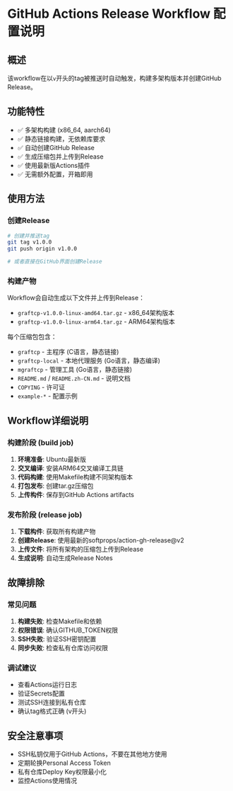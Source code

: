 # GitHub Actions Release Workflow 配置说明

## 概述

该workflow在以`v`开头的tag被推送时自动触发，构建多架构版本并创建GitHub Release。

## 功能特性

- ✅ 多架构构建 (x86_64, aarch64)
- ✅ 静态链接构建，无依赖库要求
- ✅ 自动创建GitHub Release
- ✅ 生成压缩包并上传到Release
- ✅ 使用最新版Actions插件
- ✅ 无需额外配置，开箱即用

## 使用方法

### 创建Release
```bash
# 创建并推送tag
git tag v1.0.0
git push origin v1.0.0

# 或者直接在GitHub界面创建Release
```

### 构建产物

Workflow会自动生成以下文件并上传到Release：
- `graftcp-v1.0.0-linux-amd64.tar.gz` - x86_64架构版本
- `graftcp-v1.0.0-linux-arm64.tar.gz` - ARM64架构版本

每个压缩包包含：
- `graftcp` - 主程序 (C语言，静态链接)
- `graftcp-local` - 本地代理服务 (Go语言，静态编译)
- `mgraftcp` - 管理工具 (Go语言，静态链接)
- `README.md` / `README.zh-CN.md` - 说明文档
- `COPYING` - 许可证
- `example-*` - 配置示例

## Workflow详细说明

### 构建阶段 (build job)
1. **环境准备**: Ubuntu最新版
2. **交叉编译**: 安装ARM64交叉编译工具链
3. **代码构建**: 使用Makefile构建不同架构版本
4. **打包发布**: 创建tar.gz压缩包
5. **上传构件**: 保存到GitHub Actions artifacts

### 发布阶段 (release job)
1. **下载构件**: 获取所有构建产物
2. **创建Release**: 使用最新的softprops/action-gh-release@v2
3. **上传文件**: 将所有架构的压缩包上传到Release
4. **生成说明**: 自动生成Release Notes

## 故障排除

### 常见问题

1. **构建失败**: 检查Makefile和依赖
2. **权限错误**: 确认GITHUB_TOKEN权限
3. **SSH失败**: 验证SSH密钥配置
4. **同步失败**: 检查私有仓库访问权限

### 调试建议

- 查看Actions运行日志
- 验证Secrets配置
- 测试SSH连接到私有仓库
- 确认tag格式正确 (v开头)

## 安全注意事项

- SSH私钥仅用于GitHub Actions，不要在其他地方使用
- 定期轮换Personal Access Token
- 私有仓库Deploy Key权限最小化
- 监控Actions使用情况